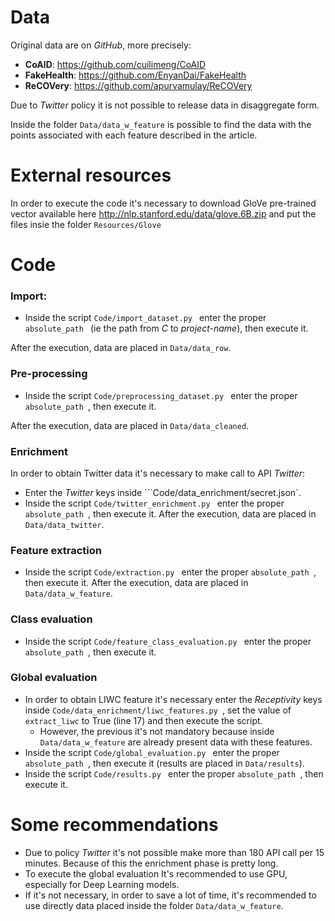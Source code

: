 # Data

Original data are on _GitHub_, more precisely:
- **CoAID**: https://github.com/cuilimeng/CoAID
- **FakeHealth**: https://github.com/EnyanDai/FakeHealth
- **ReCOVery**: https://github.com/apurvamulay/ReCOVery

Due to _Twitter_ policy it is not possible to release data in disaggregate form.

Inside the folder `Data/data_w_feature` is possible to find the data with the points associated with each feature described in the article.



# External resources
In order to execute the code it's necessary to download GloVe pre-trained vector available here http://nlp.stanford.edu/data/glove.6B.zip and put the files insie the folder ```Resources/Glove```



# Code

### Import:
- Inside the script ```Code/import_dataset.py ``` enter the proper ```absolute_path ``` (ie the path from _C_ to _project-name_), then execute it.

After the execution, data are placed in `Data/data_row`.

### Pre-processing
- Inside the script ```Code/preprocessing_dataset.py ``` enter the proper ```absolute_path ```, then execute it.

After the execution, data are placed in `Data/data_cleaned`.

### Enrichment

In order to obtain Twitter data it's necessary to make call to API _Twitter_:
- Enter the _Twitter_ keys  inside ```Code/data_enrichment/secret.json`.
- Inside the script ```Code/twitter_enrichment.py ``` enter the proper ```absolute_path ```, then execute it.
After the execution, data are placed in `Data/data_twitter`.

### Feature extraction

- Inside the script ```Code/extraction.py ``` enter the proper ```absolute_path ```, then execute it.
After the execution, data are placed in `Data/data_w_feature`.

### Class evaluation

- Inside the script ```Code/feature_class_evaluation.py ``` enter the proper ```absolute_path ```, then execute it.

### Global evaluation

- In order to obtain LIWC feature it's necessary enter the _Receptivity_ keys inside ```Code/data_enrichment/liwc_features.py ```, set the value of `extract_liwc` to True (line 17) and then execute the script.
    - However, the previous it's not mandatory because inside `Data/data_w_feature` are already present data with these features.  
- Inside the script ```Code/global_evaluation.py ``` enter the proper ```absolute_path ```, then execute it (results are placed in `Data/results`).
- Inside the script ```Code/results.py ``` enter the proper ```absolute_path ```, then execute it.



# Some recommendations
- Due to policy _Twitter_ it's not possible make more than 180 API call per 15 minutes. Because of this the enrichment phase is pretty long.
- To execute the global evaluation It's recommended to use GPU, especially for Deep Learning models.
- If it's not necessary, in order to save a lot of time, it's recommended to use directly data placed inside the folder `Data/data_w_feature`.
